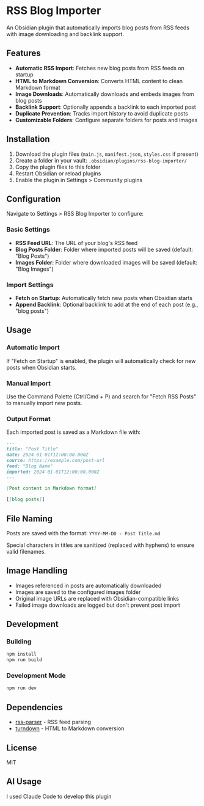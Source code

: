 # RSS Blog Importer

An Obsidian plugin that automatically imports blog posts from RSS feeds with image downloading and backlink support.

## Features

- **Automatic RSS Import**: Fetches new blog posts from RSS feeds on startup
- **HTML to Markdown Conversion**: Converts HTML content to clean Markdown format
- **Image Downloads**: Automatically downloads and embeds images from blog posts
- **Backlink Support**: Optionally appends a backlink to each imported post
- **Duplicate Prevention**: Tracks import history to avoid duplicate posts
- **Customizable Folders**: Configure separate folders for posts and images

## Installation

1. Download the plugin files (`main.js`, `manifest.json`, `styles.css` if present)
2. Create a folder in your vault: `.obsidian/plugins/rss-blog-importer/`
3. Copy the plugin files to this folder
4. Restart Obsidian or reload plugins
5. Enable the plugin in Settings > Community plugins

## Configuration

Navigate to Settings > RSS Blog Importer to configure:

### Basic Settings
- **RSS Feed URL**: The URL of your blog's RSS feed
- **Blog Posts Folder**: Folder where imported posts will be saved (default: "Blog Posts")
- **Images Folder**: Folder where downloaded images will be saved (default: "Blog Images")

### Import Settings
- **Fetch on Startup**: Automatically fetch new posts when Obsidian starts
- **Append Backlink**: Optional backlink to add at the end of each post (e.g., "blog posts")

## Usage

### Automatic Import
If "Fetch on Startup" is enabled, the plugin will automatically check for new posts when Obsidian starts.

### Manual Import
Use the Command Palette (Ctrl/Cmd + P) and search for "Fetch RSS Posts" to manually import new posts.

### Output Format
Each imported post is saved as a Markdown file with:

```markdown
---
title: "Post Title"
date: 2024-01-01T12:00:00.000Z
source: https://example.com/post-url
feed: "Blog Name"
imported: 2024-01-01T12:00:00.000Z
---

[Post content in Markdown format]

[[blog posts]]
```

## File Naming

Posts are saved with the format: `YYYY-MM-DD - Post Title.md`

Special characters in titles are sanitized (replaced with hyphens) to ensure valid filenames.

## Image Handling

- Images referenced in posts are automatically downloaded
- Images are saved to the configured images folder
- Original image URLs are replaced with Obsidian-compatible links
- Failed image downloads are logged but don't prevent post import

## Development

### Building
```bash
npm install
npm run build
```

### Development Mode
```bash
npm run dev
```

## Dependencies

- [rss-parser](https://github.com/rbren/rss-parser) - RSS feed parsing
- [turndown](https://github.com/mixmark-io/turndown) - HTML to Markdown conversion

## License

MIT

## AI Usage
I used Claude Code to develop this plugin
